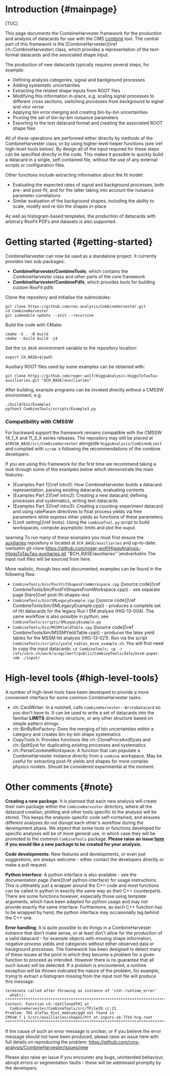 Introduction {#mainpage}
========================

[TOC]

This page documents the CombineHarvester framework for the production and analysis of datacards for use with the CMS [combine](https://github.com/cms-analysis/HiggsAnalysis-CombinedLimit) tool. The central part of this framework is the [CombineHarvester](\ref ch::CombineHarvester) class, which provides a representation of the text-format datacards and the associated shape input.

The production of new datacards typically requires several steps, for example:

  * Defining analysis categories, signal and background processes
  * Adding systematic uncertainties
  * Extracting the related shape inputs from ROOT files
  * Modifying this information in-place, e.g. scaling signal processes to different cross sections, switching processes from background to signal and *vice versa*
  * Applying bin error merging and creating bin-by-bin uncertainties
  * Pruning the set of bin-by-bin nuisance parameters
  * Exporting to the text datacard format and creating the associated ROOT shape files

All of these operations are performed either directly by methods of the CombineHarvester class, or by using higher-level helper functions (see \ref high-level-tools below). By design all of the input required for these steps can be specified directly in the code. This makes it possible to quickly build a datacard in a single, self-contained file, without the use of any external scripts or configuration files.

Other functions include extracting information about the fit model:

  * Evaluating the expected rates of signal and background processes, both pre- and post-fit, and for the latter taking into account the nuisance parameter correlations
  * Similar evaluation of the background shapes, including the ability to scale, modify and re-bin the shapes in-place

As well as histogram-based templates, the production of datacards with arbitrary RooFit PDFs and datasets is also supported.

Getting started {#getting-started}
==================================
CombineHarvester can now be used as a standalone project. It currently provides two sub-packages:

  * **CombineHarvester/CombineTools**, which contains the CombineHarvester class and other parts of the core framework
  * **CombineHarvester/CombinePdfs**, which provides tools for building custom RooFit pdfs

Clone the repository and initialise the submodules:

```
git clone https://github.com/cms-analysis/CombineHarvester.git
cd CombineHarvester
git submodule update --init --recursive
```

Build the code with CMake:

```
cmake -S . -B build
cmake --build build -j4
```

Set the `CH_BASE` environment variable to the repository location:

```
export CH_BASE=$(pwd)
```

Auxiliary ROOT files used by some examples can be obtained with:

```
git clone https://github.com/roger-wolf/HiggsAnalysis-HiggsToTauTau-auxiliaries.git "$CH_BASE/auxiliaries"
```

After building, example programs can be invoked directly without a CMSSW environment, e.g.

```
./build/bin/Example1
python3 CombineTools/scripts/Example3.py
```

### Compatibility with CMSSW

For backward support the framework remains compatible with the CMSSW 14_1_X and 11_3_X series releases. The repository may still be placed at `$CMSSW_BASE/src/CombineHarvester` alongside `HiggsAnalysis/CombinedLimit` and compiled with `scram b` following the recommendations of the combine developers.

If you are using this framework for the first time we recommend taking a look through some of the examples below which demonstrate the main features:

  * [Examples Part 1](\ref intro1): How CombineHarvester builds a datacard representation, parsing existing datacards, evaluating contents
  * [Examples Part 2](\ref intro2): Creating a new datacard, defining processes and systematics, writing text datacards
  * [Examples Part 3](\ref intro3): Creating a counting-experiment datacard and using rateParam directives to float process yields via free parameters while express other yields as functions of these parameters.
  * [Limit setting](\ref limits): Using the `combineTool.py` script to build workspaces, compute asymptotic limits and plot the ouput.

\warning To run many of these examples you must first ensure the [auxiliaries](https://github.com/roger-wolf/HiggsAnalysis-HiggsToTauTau-auxiliaries) repository is located at `$CH_BASE/auxiliaries` and up-to-date:
\verbatim
git clone https://github.com/roger-wolf/HiggsAnalysis-HiggsToTauTau-auxiliaries.git "$CH_BASE/auxiliaries" \endverbatim
The input root files will be sourced from here.

More realistic, though less well documented, examples can be found in the following files:
  * `CombineTools/bin/PostFitShapesFromWorkspace.cpp` ([source code](\ref CombineTools/bin/PostFitShapesFromWorkspace.cpp)) - see separate page [here](\ref post-fit-shapes-ws)
  * `CombineTools/bin/SMLegacyExample.cpp` ([source code](\ref CombineTools/bin/SMLegacyExample.cpp)) - produces a complete set of htt datacards for the legacy Run I SM analysis (HIG-13-004). The same workflow is also possible in python, see `CombineTools/scripts/SMLegacyExample.py`
  * `CombineTools/bin/MSSMYieldTable.cpp` ([source code](\ref CombineTools/bin/MSSMYieldTable.cpp)) - produces the latex yield tables for the MSSM htt analysis (HIG-13-021). Run via the script `CombineTools/scripts/yield_tables_mssm_example.sh`. You will first need to copy the input datacards: `cd CombineTools; cp -r /afs/cern.ch/work/a/agilbert/public/CombineTools/data/mssm-paper-cmb ./input/`

High-level tools {#high-level-tools}
====================================
A number of high-level tools have been developed to provide a more convenient interface for some common CombineHarvester tasks:

  * ch::CardWriter: In a nutshell, calls `CombineHarvester::WriteDatacard` so you don't have to. It can be used to write a set of datacards into the familiar **LIMITS** directory structure, or any other structure based on simple pattern strings.
  * ch::BinByBinFactory: Does the merging of bin uncertainties within a category and creates bin-by-bin shape systematics
  * CopyTools.h: Provides functions like ch::CloneProcsAndSysts and ch::SplitSyst for duplicating existing processes and systematics
  * ch::ParseCombineWorkspace: A function that can populate a CombineHarvester instance directly from a `combine` workspace. May be useful for extracting post-fit yields and shapes for more complex physics models. Should be considered experimental at the moment.

Other comments {#note}
======================
**Creating a new package**: It is planned that each new analysis will create their own package within the `CombineHarvester` directory, where all the datacard creation, plotting and other tools specific to the analysis will be stored. This keeps the analysis-specific code self-contained, and ensures different analyses do not disrupt each other's workflow during the development phase. We expect that some tools or functions developed for specific analyses will be of more general use, in which case they will be promoted to the common `CombineTools` package. **Please raise an issue [here](https://github.com/cms-analysis/CombineHarvester/issues/new) if you would like a new package to be created for your analysis.**

**Code developments**: New features and developments, or even just suggestions, are always welcome - either contact the developers directly or make a pull request.

**Python interface**: A python interface is also available - see the documentation page [here](\ref python-interface) for usage instructions. This is ultimately just a wrapper around the C++ code and most functions can be called in python in exactly the same way as their C++ counterparts. There are some functions however, especially those using template arguments, which have been adapted for python usage and may not provide exactly the same interface. Furthermore, as each C++ function has to be wrapped by hand, the python interface may occasionally lag behind the C++ one.

**Error handling**: It is quite possible to do things in a CombineHarvester instance that don't make sense, or at least don't allow for the production of a valid datacard - for example objects with missing shape information, negative process yields and categories without either observed data or background processes. The framework has been designed to detect many of these issues at the point in which they become a problem for a given function to proceed as intended. However there is no guarantee that all such issues will be detected. If a problem is encountered, a runtime exception will be thrown indicated the nature of the problem, for example, trying to extract a histogram missing from the input root file will produce this message:

    terminate called after throwing an instance of 'std::runtime_error'
      what():
    *******************************************************************************
    Context: Function ch::GetClonedTH1 at
      CombineHarvester/CombineTools/src/TFileIO.cc:21
    Problem: TH1 eleTau_0jet_medium/ggH not found in CMSSW_7_1_5/src/auxiliaries/shapes/htt_et.inputs-sm-7TeV-hcg.root
    *******************************************************************************

If the cause of such an error message is unclear, or if you believe the error message should not have been produced, please raise an issue here with full details on reproducing the problem: https://github.com/cms-analysis/CombineHarvester/issues/new

Please also raise an issue if you encounter any bugs, unintended behaviour, abrupt errors or segmentation faults - these will be addressed promptly by the developers.

